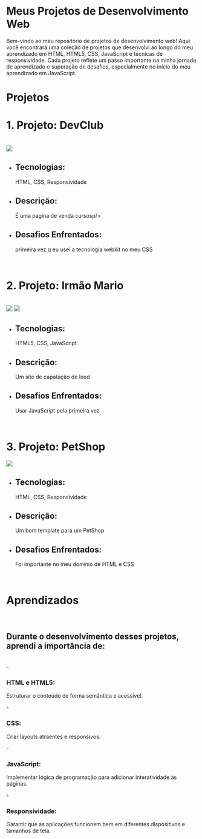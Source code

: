 # Meus Projetos de Desenvolvimento Web

<p>Bem-vindo ao meu repositório de projetos de desenvolvimento web! Aqui você encontrará uma coleção de projetos que desenvolvi ao longo do meu aprendizado em HTML, HTML5, CSS, JavaScript e técnicas de responsividade. Cada projeto reflete um passo importante na minha jornada de aprendizado e superação de desafios, especialmente no início do meu aprendizado em JavaScript.<p/>

<h1>Projetos<h1/>

<h1>1. Projeto: DevClub</h1>
<br>
<img src="https://github.com/LucasAlbuquerquesousa/Projetos/blob/main/assets/Captura%20de%20tela%202025-06-03%20223822.png?raw=true"/>
<br>

- <h2>Tecnologias:</h2> <p>HTML, CSS, Responsividade<p/>
- <h2>Descrição:</h2> <p>É uma pagina de venda cursosp/>
- <h2>Desafios Enfrentados:</h2> <p>primeira vez q eu usei a tecnologia webkit no meu CSS<p/>
<br>
<h1>2. Projeto: Irmão Mario</h1>
<br>
<img src="https://github.com/LucasAlbuquerquesousa/Portif-lio/blob/main/assets/Captura%20de%20tela%202025-05-27%20155111.png?raw=true"/>
<img src="https://github.com/LucasAlbuquerquesousa/Portif-lio/blob/main/assets/Captura%20de%20tela%202025-06-03%20125051.png?raw=true"/>
<br>

- <h2>Tecnologias:</h2> <p></p>HTML5, CSS, JavaScript<p/>
- <h2>Descrição:</h2> <p>Um site de capatação de leed</p>
- <h2>Desafios Enfrentados:</h2> <p>Usar JavaScript pela primeira vez</p>
<br>
<h1>3. Projeto: PetShop</h1>
<img src="https://github.com/LucasAlbuquerquesousa/Portif-lio/blob/main/assets/We%20Care.png?raw=true"/>
<br>

- <h2>Tecnologias:</h2> <p>HTML, CSS, Responsividade</p>
- <h2>Descrição:</h2> <p>Um bom template para um PetShop</p>
- <h2>Desafios Enfrentados:</h2> <p>Foi importante no meu dominio de HTML e CSS</p>
<br>
<h1>Aprendizados</h1>
<br>
<h2>Durante o desenvolvimento desses projetos, aprendi a importância de:</h2>
<br>
- <h3>HTML e HTML5:</h3> <p>Estruturar o conteúdo de forma semântica e acessível.</p>
- <h3>CSS:</h3> <p>Criar layouts atraentes e responsivos.</p>
- <h3>JavaScript:</h3> <p>Implementar lógica de programação para adicionar interatividade às páginas.</p>
- <h3>Responsividade:</h3> <p>Garantir que as aplicações funcionem bem em diferentes dispositivos e tamanhos de tela.</p>
